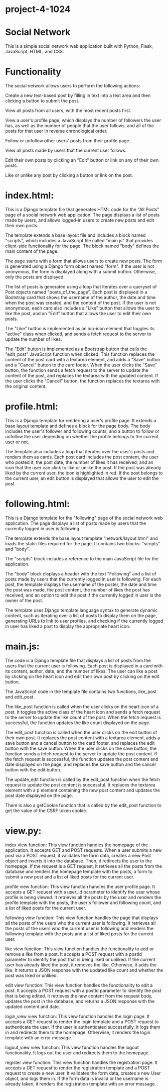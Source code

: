 # project-4-1024
# Social Network
This is a simple social network web application built with Python, Flask, JavaScript, HTML, and CSS.

# Functionality
The social network allows users to perform the following actions:

Create a new text-based post by filling in text into a text area and then clicking a button to submit the post.

View all posts from all users, with the most recent posts first.

View a user's profile page, which displays the number of followers the user has, as well as the number of people that the user follows, and all of the posts for that user in reverse chronological order.

Follow or unfollow other users' posts from their profile page.

View all posts made by users that the current user follows.

Edit their own posts by clicking an "Edit" button or link on any of their own posts.

Like or unlike any post by clicking a button or link on the post.

# index.html:
This is a Django template file that generates HTML code for the "All Posts" page of a social network web application. The page displays a list of posts made by users, and allows logged-in users to create new posts and edit their own posts.

The template extends a base layout file and includes a block named "scripts", which includes a JavaScript file called "main.js" that provides client-side functionality for the page. The block named "body" defines the main content of the page.

The page starts with a form that allows users to create new posts. The form is generated using a Django form object named "form". If the user is not anonymous, the form is displayed along with a submit button. Otherwise, only the posts are displayed.

The list of posts is generated using a loop that iterates over a queryset of Post objects named "posts_of_the_page". Each post is displayed in a Bootstrap card that shows the username of the author, the date and time when the post was created, and the content of the post. If the user is not anonymous, each card also includes a "Like" button that allows the user to like the post, and an "Edit" button that allows the user to edit their own posts.

The "Like" button is implemented as an ion-icon element that toggles its "active" class when clicked, and sends a fetch request to the server to update the number of likes.

The "Edit" button is implemented as a Bootstrap button that calls the "edit_post" JavaScript function when clicked. This function replaces the content of the post card with a textarea element, and adds a "Save" button and a "Cancel" button to the card footer. When the user clicks the "Save" button, the function sends a fetch request to the server to update the content of the post, and replaces the textarea with the updated content. If the user clicks the "Cancel" button, the function replaces the textarea with the original content.

# profile.html:
This is a Django template for rendering a user's profile page. It extends a base layout template and defines a block for the page body. The body includes the user's follower and following counts, and a button to follow or unfollow the user depending on whether the profile belongs to the current user or not.

The template also includes a loop that iterates over the user's posts and renders them as cards. Each post card includes the post content, the user who posted it, the post date, the number of likes it has received, and an icon that the user can click to like or unlike the post. If the post was already liked by the current user, the icon is highlighted in red. If the post belongs to the current user, an edit button is displayed that allows the user to edit the post.

# following.html:
This is a Django template for the "following" page of the social network web application. The page displays a list of posts made by users that the currently logged in user is following.

The template extends the base layout template "network/layout.html" and loads the static files required for the page. It contains two blocks: "scripts" and "body".

The "scripts" block includes a reference to the main JavaScript file for the application.

The "body" block displays a header with the text "Following" and a list of posts made by users that the currently logged in user is following. For each post, the template displays the username of the poster, the date and time the post was made, the post content, the number of likes the post has received, and an option to edit the post if the currently logged in user is the owner of the post.

The template uses Django template language syntax to generate dynamic content, such as iterating over a list of posts to display them on the page, generating URLs to link to user profiles, and checking if the currently logged in user has liked a post to display the appropriate heart icon.

# main.js:
The code is a Django template file that displays a list of posts from the users that the current user is following. Each post is displayed in a card with its content, author, date, and the number of likes. The user can like a post by clicking on the heart icon and edit their own post by clicking on the edit button.

The JavaScript code in the template file contains two functions, like_post and edit_post.


The like_post function is called when the user clicks on the heart icon of a post. It toggles the active class of the heart icon and sends a fetch request to the server to update the like count of the post. When the fetch request is successful, the function updates the like count displayed on the page.

The edit_post function is called when the user clicks on the edit button of their own post. It replaces the post content with a textarea element, adds a save button and a cancel button to the card footer, and replaces the edit button with the save button. When the user clicks on the save button, the function sends a fetch request to the server to update the post content. If the fetch request is successful, the function updates the post content and date displayed on the page, and replaces the save button and the cancel button with the edit button.

The update_edit function is called by the edit_post function when the fetch request to update the post content is successful. It replaces the textarea element with a p element containing the new post content and updates the post date displayed on the page.

There is also a getCookie function that is called by the edit_post function to get the value of the CSRF token cookie.

# view.py:
index view function: This view function handles the homepage of the application. It accepts GET and POST requests. When a user submits a new post via a POST request, it validates the form data, creates a new Post object and inserts it into the database. Then, it redirects the user to the homepage. If the request is a GET request, it retrieves all the posts from the database and renders the homepage template with the posts, a form to submit a new post and a list of liked posts for the current user.

profile view function: This view function handles the user profile page. It accepts a GET request with a user_id parameter to identify the user whose profile is being viewed. It retrieves all the posts by the user and renders the profile template with the posts, the user's follower and following count, and a list of liked posts for the current user.

following view function: This view function handles the page that displays all the posts of the users who the current user is following. It retrieves all the posts of the users who the current user is following and renders the following template with the posts and a list of liked posts for the current user.

like view function: This view function handles the functionality to add or remove a like from a post. It accepts a POST request with a postId parameter to identify the post that is being liked or unliked. If the current user has already liked the post, it removes the like. Otherwise, it adds the like. It returns a JSON response with the updated like count and whether the post was liked or unliked.

edit view function: This view function handles the functionality to edit a post. It accepts a POST request with a postId parameter to identify the post that is being edited. It retrieves the new content from the request body, updates the post in the database, and returns a JSON response with the updated content and date.

login_view view function: This view function handles the login page. It accepts a GET request to render the login template and a POST request to authenticate the user. If the user is authenticated successfully, it logs them in and redirects them to the homepage. Otherwise, it renders the login template with an error message.

logout_view view function: This view function handles the logout functionality. It logs out the user and redirects them to the homepage.

register view function: This view function handles the registration page. It accepts a GET request to render the registration template and a POST request to create a new user. It validates the form data, creates a new User object, and logs them in. If the form data is invalid or the username is already taken, it renders the registration template with an error message.
